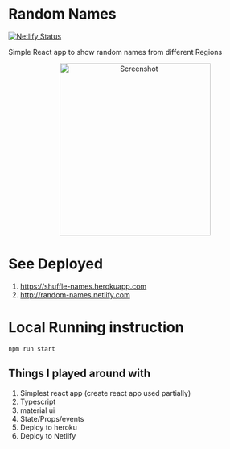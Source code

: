 # Random Names
[![Netlify Status](https://api.netlify.com/api/v1/badges/bc1e27c9-e5eb-47fc-a459-cacbcf09421f/deploy-status)](https://app.netlify.com/sites/random-names/deploys)

Simple React app to show random names from different Regions


<p align="center">
  <img height="342px" width="300px" alt="Screenshot" src="https://cdn.jsdelivr.net/gh/ayonious/random-names@master/documentation/RandomNamesTutorial.gif">
</p>

# See Deployed
1. https://shuffle-names.herokuapp.com
2. http://random-names.netlify.com

# Local Running instruction
```
npm run start
```


## Things I played around with

1. Simplest react app (create react app used partially)
2. Typescript
3. material ui
4. State/Props/events
5. Deploy to heroku
6. Deploy to Netlify

